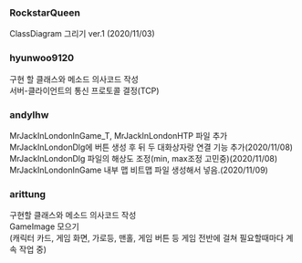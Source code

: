 ### RockstarQueen
<RockstarQueen>
<p>
 ClassDiagram 그리기 ver.1 (2020/11/03)<br>
</p>
  
### hyunwoo9120
<hyunwoo9120>
<p>
  구현 할 클래스와 메소드 의사코드 작성<br>
  서버-클라이언트의 통신 프로토콜 결정(TCP)<br>
</p>

  
### andylhw
<andylhw>
<p>
  MrJackInLondonInGame_T, MrJackInLondonHTP 파일 추가<br>
  MrJackInLondonDlg에 버튼 생성 후 뒤 두 대화상자랑 연결 기능 추가(2020/11/08)<br>
  MrJackInLondonDlg 파일의 해상도 조정(min, max조정 고민중)(2020/11/08)<br>
  MrJackInLondonInGame 내부 맵 비트맵 파일 생성해서 넣음.(2020/11/09)<br>
</p>
  
### arittung
<arittung>
<p>
  구현할 클래스와 메소드 의사코드 작성<br>
  GameImage 모으기<br>
  (캐릭터 카드, 게임 화면, 가로등, 맨홀, 게임 버튼 등 게임 전반에 걸쳐 필요할때마다 계속 작업 중)<br>
</p>
